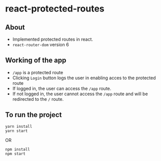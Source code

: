 # react-protected-routes

## About

- Implemented protected routes in react.
- ` react-router-dom ` version 6

## Working of the app

- ` /app ` is a protected route
- Clicking `Login` button logs the user in enabling acces to the protected route
- If logged in, the user can access the `/app` route.
- If not logged in, the user cannot access the `/app` route and will be redirected to the ```/``` route.

## To run the project

```
yarn install
yarn start
```
OR

```
npm install
npm start
```
